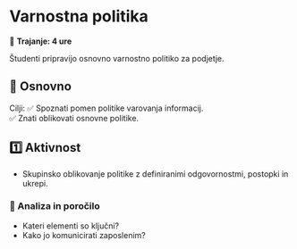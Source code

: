 # Varnostna politika

📅 **Trajanje: 4 ure**

Študenti pripravijo osnovno varnostno politiko za podjetje.

## 🧪 Osnovno

Cilji:
✅ Spoznati pomen politike varovanja informacij.  
✅ Znati oblikovati osnovne politike.  

## 1️⃣ Aktivnost

- Skupinsko oblikovanje politike z definiranimi odgovornostmi, postopki in ukrepi.

### 📝 Analiza in poročilo
- Kateri elementi so ključni?
- Kako jo komunicirati zaposlenim?